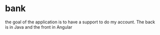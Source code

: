 # bank
the goal of the application is to have a support to do my account.
The back is in Java and the front in Angular

